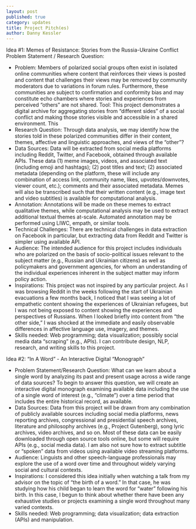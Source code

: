 ```yaml
---
layout: post
published: true
category: updates
title: Project Pitch(es)
author: Danny Kessler
---
```


Idea #1: Memes of Resistance: Stories from the Russia-Ukraine Conflict
Problem Statement / Research Question: 

- Problem: Members of polarized social groups often exist in isolated online communities where content that reinforces their views is posted and content that challenges their views may be removed by community moderators due to variations in forum rules. Furthermore, these communities are subject to confirmation and conformity bias and may constitute echo chambers where stories and experiences from perceived “others” are not shared. Tool: This project demonstrates a digital archive for aggregating stories from “different sides” of a social conflict and making those stories visible and accessible in a shared environment. This 
- Research Question: Through data analysis, we may identify how the stories told in these polarized communities differ in their content, themes, affective and linguistic approaches, and views of the “other”?
- Data Sources: Data will be extracted from social media platforms including Reddit, Twitter, and Facebook, obtained through available APIs. These data  (1) meme images, videos, and associated text (including emoji and hashtags); (2) post titles and text; (2) associated metadata (depending on the platform, these will include any combination of access link, community name, likes, upvotes/downvotes, viewer count, etc.); comments and their associated metadata. Memes will also be transcribed such that their written content (e.g., image text and video subtitles) is available for computational analysis. 
- Annotation: Annotations will be made on these memes to extract qualitative themes, while computational analysis may be used to extract additional textual themes at-scale. Automated annotation may be performed using LIWC, empath, or similar tools.
- Technical Challenges: There are technical challenges in data extraction on Facebook in particular, but extracting data from Reddit and Twitter is simpler using available API.
- Audience: The intended audience for this project includes individuals who are polarized on the basis of socio-political issues relevant to the subject matter (e.g., Russian and Ukrainian citizens) as well as policymakers and government agencies, for whom an understanding of the individual experiences inherent in the subject matter may inform policy action.
- Inspirations: This project was not inspired by any particular project. As I was browsing Reddit in the weeks following the start of Ukrainian evacuations a few months back, I noticed that I was seeing a lot of empathetic content showing the experiences of Ukrainian refugees, but I was not being exposed to content showing the experiences and perspectives of Russians. When I looked briefly into content from “the other side,” I was shocked at the immediate and easily observable differences in affective language use, imagery, and themes.
- Skills needed: Web programming; data visualization; possibly social media data “scraping” (e.g., APIs). I can contribute design, NLP, research, and writing skills to this project.


Idea #2: “In A Word” - An Interactive Digital “Monograph”

- Problem Statement/Research Question: What can we learn about a single word by analyzing its past and present usage across a wide range of data sources? To begin to answer this question, we will create an interactive digital monograph examining available data including the use of a single word of interest (e.g., “climate”) over a time period that includes the entire historical record, as available.  
- Data Sources: Data from this project will be drawn from any combination of publicly available sources including social media platforms, news reporting archives, congressional and presidential speech archives, literature and philosophy archives (e.g., Project Gutenberg), song lyric archives, video archives, and so on. Most of these data can be easily downloaded through open source tools online, but some will require APIs (e.g., social media data). I am also not sure how to extract subtitle or “spoken” data from videos using available video streaming platforms.  
- Audience: Linguists and other speech-language professionals may explore the use of a word over time and throughout widely varying social and cultural contexts. 
- Inspirations: I considered this idea initially when watching a talk from my advisor on the topic of “the birth of a word.” In that case, he was studying how his child began to learn the word for “water” following his birth. In this case, I begun to think about whether there have been any exhaustive studies or projects examining a single word throughout many varied contexts. 
- Skills needed: Web programming; data visualization; data extraction (APIs) and manipulation.

